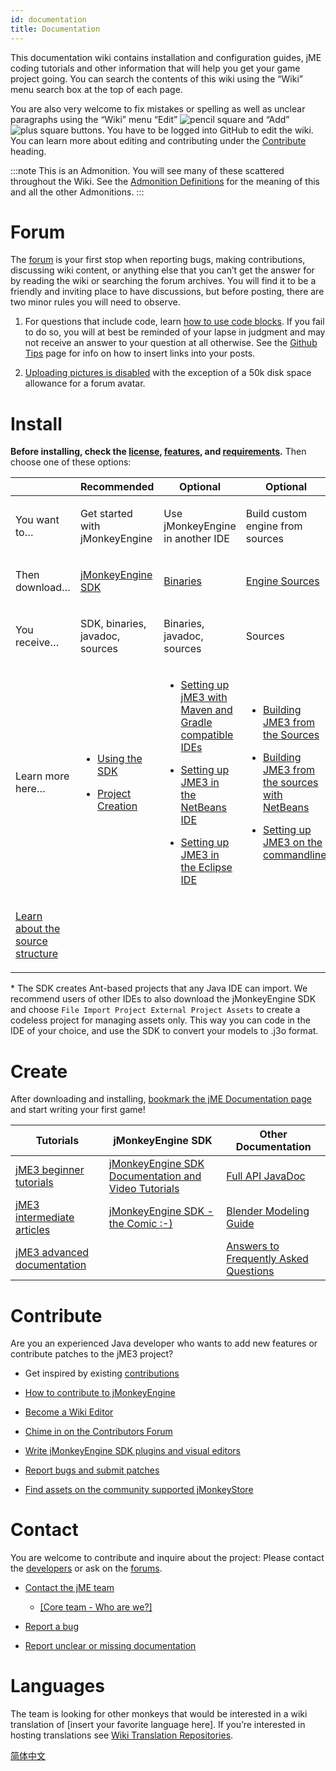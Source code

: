 ```yaml
---
id: documentation
title: Documentation
---
```

This documentation wiki contains installation and configuration guides,
jME coding tutorials and other information that will help you get your
game project going. You can search the contents of this wiki using the
“Wiki” menu search box at the top of each page.

You are also very welcome to fix mistakes or spelling as well as unclear
paragraphs using the “Wiki” menu “Edit” ![pencil
square](../images/icons/pencil-square.png) and “Add” ![plus
square](../images/icons/plus-square.png) buttons. You have to be logged
into GitHub to edit the wiki. You can learn more about editing and
contributing under the [Contribute](#contribute#) heading.

:::note
This is an Admonition. You will see many of these scattered throughout
the Wiki. See the [Admonition Definitions](wiki/admonitions) for the
meaning of this and all the other Admonitions.
:::

# Forum

The [forum](http://hub.jmonkeyengine.org/) is your first stop when
reporting bugs, making contributions, discussing wiki content, or
anything else that you can’t get the answer for by reading the wiki or
searching the forum archives. You will find it to be a friendly and
inviting place to have discussions, but before posting, there are two
minor rules you will need to observe.

1.  For questions that include code, learn [how to use code
    blocks](https://hub.jmonkeyengine.org/t/how-to-type-code-blocks/31155).
    If you fail to do so, you will at best be reminded of your lapse in
    judgment and may not receive an answer to your question at all
    otherwise. See the [Github Tips](github_tips) page for info on
    how to insert links into your posts.

2.  [Uploading pictures is
    disabled](https://hub.jmonkeyengine.org/t/uploading-pictures-and-changing-avatars-is-disabled/39520)
    with the exception of a 50k disk space allowance for a forum avatar.

# Install

**Before installing, check the [license](bsd_license),
[features](jme3/features), and
[requirements](jme3/requirements).** Then choose one of these
options:

<table>
  <colgroup>
    <col/>
    <col/>
    <col/>
    <col/>
  </colgroup>
  <thead>
    <tr>
    <th></th>
    <th>Recommended</th>
    <th>Optional</th>
    <th>Optional</th>
    </tr>
  </thead>
  <tbody>
    <tr>
    <td><p>You want to…</p></td>
    <td><p>Get started with jMonkeyEngine</p></td>
    <td><p>Use jMonkeyEngine in another IDE</p></td>
    <td><p>Build custom engine from sources</p></td>
    </tr>
    <tr>
    <td><p>Then download…</p></td>
    <td><p><a href="https://github.com/jMonkeyEngine/sdk/releases">jMonkeyEngine SDK</a></p></td>
    <td><p><a href="https://github.com/jMonkeyEngine/jmonkeyengine/releases">Binaries</a></p></td>
    <td><p><a href="https://github.com/jMonkeyEngine/jmonkeyengine">Engine Sources</a></p></td>
    </tr>
    <tr>
    <td><p>You receive…</p></td>
    <td><p>SDK, binaries, javadoc, sources</p></td>
    <td><p>Binaries, javadoc, sources</p></td>
    <td><p>Sources</p></td>
    </tr>
    <tr>
    <td><p>Learn more here…</p></td>
    <td><ul>
    <li><p><a href="sdk">Using the SDK</a></p></li>
    <li><p><a href="sdk/project_creation">Project Creation</a></p></li>
    </ul></td>
    <td><ul>
    <li><p><a href="jme3/maven">Setting up jME3 with Maven and Gradle compatible IDEs</a></p></li>
    <li><p><a href="jme3/setting_up_netbeans_and_jme3">Setting up JME3 in the NetBeans IDE</a></p></li>
    <li><p><a href="jme3/setting_up_jme3_in_eclipse">Setting up JME3 in the Eclipse IDE</a></p></li>
    </ul></td>
    <td><ul>
    <li><p><a href="jme3/build_from_sources">Building JME3 from the Sources</a></p></li>
    <li><p><a href="jme3/build_jme3_sources_with_netbeans">Building JME3 from the sources with NetBeans</a></p></li>
    <li><p><a href="jme3/simpleapplication_from_the_commandline">Setting up JME3 on the commandline</a></p></li>
    </ul></td>
    </tr>
    <tr>
    <td><p><a href="jme3/jme3_source_structure">Learn about the source structure</a></p></td>
    <td></td>
    <td></td>
    <td></td>
    </tr>
  </tbody>
</table>


\* The SDK creates Ant-based projects that any Java IDE can import. We
recommend users of other IDEs to also download the jMonkeyEngine SDK and
choose `File Import Project External Project Assets` to create a
codeless project for managing assets only. This way you can code in the
IDE of your choice, and use the SDK to convert your models to .j3o
format.

# Create

After downloading and installing, [bookmark the jME Documentation
page](jme3) and start writing your first game\!

| Tutorials                                                               | jMonkeyEngine SDK                                          | Other Documentation                                   |
| ----------------------------------------------------------------------- | ---------------------------------------------------------- | ----------------------------------------------------- |
| [jME3 beginner tutorials](jme3#tutorials-for-beginners)                 | [jMonkeyEngine SDK Documentation and Video Tutorials](sdk) | [Full API JavaDoc](https://javadoc.jmonkeyengine.org) |
| [jME3 intermediate articles](jme3#documentation-for-intermediate-users) | [jMonkeyEngine SDK - the Comic :-)](sdk/comic)             | [Blender Modeling Guide](jme3/external/blender)       |
| [jME3 advanced documentation](jme3#documentation-for-advanced-users)    |                                                            | [Answers to Frequently Asked Questions](jme3/faq)     |

# Contribute

Are you an experienced Java developer who wants to add new features or
contribute patches to the jME3 project?

  - Get inspired by existing [contributions](jme3/contributions)

  - [How to contribute to
    jMonkeyEngine](https://github.com/jMonkeyEngine/jmonkeyengine/blob/master/CONTRIBUTING.md)

  - [Become a Wiki
    Editor](https://github.com/jMonkeyEngine/wiki#jmonkeyengine-documentation)

  - [Chime in on the Contributors
    Forum](http://hub.jmonkeyengine.org/c/contribution-depot-jme3)

  - [Write jMonkeyEngine SDK plugins and visual
    editors](sdk.xml#development)

  - [Report bugs and submit patches](report_bugs)

  - [Find assets on the community supported
    jMonkeyStore](https://jmonkeystore.com/)

# Contact

You are welcome to contribute and inquire about the project: Please
contact the
[developers](https://hub.jmonkeyengine.org/badges/103/core-developer) or
ask on the [forums](http://hub.jmonkeyengine.org/).

  - [Contact the jME
    team](https://hub.jmonkeyengine.org/badges/103/core-developer)
    
      - [\[Core team - Who are we?\]](team)

  - [Report a bug](report_bugs)

  - [Report unclear or missing
    documentation](http://hub.jmonkeyengine.org/c/documentation-jme3)

# Languages

The team is looking for other monkeys that would be interested in a wiki
translation of \[insert your favorite language here\]. If you’re
interested in hosting translations see [Wiki Translation
Repositories](wiki\\wiki_translation).

[简体中文](http://www.jmecn.net/wiki/)
